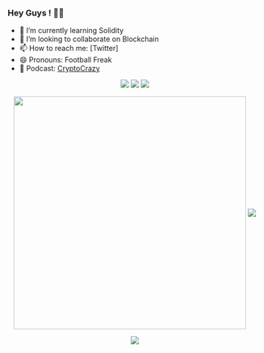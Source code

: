 ### Hey Guys ! 🤘🏻


- 🌱 I’m currently learning Solidity
- 👯 I’m looking to collaborate on Blockchain
- 📫 How to reach me: [Twitter]
- 😄 Pronouns: Football Freak
- 🎤 Podcast: [CryptoCrazy]

<p align="center">
  <a href="https://twitter.com/MayankThakurrr" target="_blank"><img src="https://img.shields.io/badge/twitter-%231DA1F2.svg?&style=for-the-badge&logo=twitter&logoColor=white" /></a>
  <a href="https://www.linkedin.com/in/mayankkumar05/" target="_blank"><img src="https://img.shields.io/badge/linkedin-%230077B5.svg?&style=for-the-badge&logo=linkedin&logoColor=white" /></a>
  <a href="https://instagram.com/kyayaarbasskaro" target="_blank"><img src="https://img.shields.io/badge/instagram-%23E4405F.svg?&style=for-the-badge&logo=instagram&logoColor=white"></a>
<p align="center">
  <img align="center" src=https://github-readme-stats.vercel.app/api?username=mayank0508&theme=chartreuse-dark&show_icons=true&show_icons=true&custom_title=%23%20GitHub%20Stats%20%E2%9C%85" width="460" />
 <img align="center" src=https://github-readme-stats.vercel.app/api/top-langs/?username=mayank0508&layout=compact)](https://github.com/anuraghazra/github-readme-stats)

<img align="right" src="https://github-readme-streak-stats.herokuapp.com/?user=mayank05081&theme=dark" />





<br />


[CryptoCrazy]: https://open.spotify.com/show/1K7zRWmSMETlyFTfPU9zD1


<p align="center">
<img src="https://komarev.com/ghpvc/?username=mayank0508&color=bb54ff&label=Profile%20visits&style=flat-square" />
</p>
